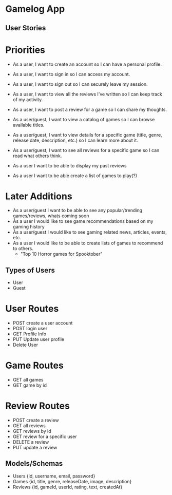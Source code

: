 # Gamelog App

## User Stories
# Priorities
- As a user, I want to create an account so I can have a personal profile.
- As a user, I want to sign in so I can access my account.
- As a user, I want to sign out so I can securely leave my session.
- As a user, I want to view all the reviews I’ve written so I can keep track of my activity.
- As a user, I want to post a review for a game so I can share my thoughts.

- As a user/guest, I want to view a catalog of games so I can browse available titles.
- As a user/guest, I want to view details for a specific game (title, genre, release date, description, etc.) so I can learn more about it.
- As a user/guest, I want to see all reviews for a specific game so I can read what others think.

- As a user I want to be able to display my past reviews
- As a user I want to be able create a list of games to play(?)

# Later Additions
- As a user/guest I want to be able to see any popular/trending games/reviews, whats coming soon
- As a user I would like to see game recommendations based on my gaming history
- As a user/guest I would like to see gaming related news, articles, events, etc.
- As a user I would like to be able to create lists of games to recommend to others.
    - "Top 10 Horror games for Spooktober"


## Types of Users
- User
- Guest

# User Routes
- POST create a user account
- POST login user
- GET Profile Info
- PUT Update user profile
- Delete User

# Game Routes
- GET all games
- GET game by id

# Review Routes
- POST create a review
- GET all reviews
- GET reviews by id
- GET review for a specific user
- DELETE a review
- PUT update a review

## Models/Schemas
- Users {id, username, email, password}
- Games {id, title, genre, releaseDate, image, description}
- Reviews {id, gameId, userId, rating, text, createdAt}